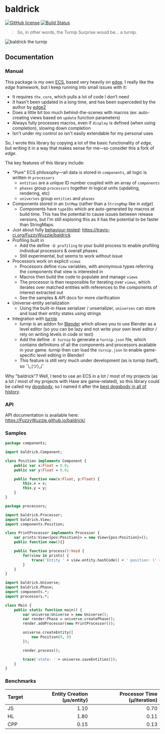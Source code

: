 # baldrick
[![GitHub license](https://img.shields.io/badge/license-Apache%202-blue.svg?style=flat-square)](https://raw.githubusercontent.com/FuzzyWuzzie/baldrick/master/LICENSE) [![Build Status](https://img.shields.io/travis/FuzzyWuzzie/baldrick.svg?style=flat-square)](https://travis-ci.org/FuzzyWuzzie/baldrick)

> So, in other words, the Turnip Surprise would be… a turnip.

![baldrick the turnip](https://i.imgur.com/Zo6jWUd.gif)

## Documentation

### Manual

This package is my own [ECS](http://gameprogrammingpatterns.com/component.html), based very heavily on [edge](https://github.com/fponticelli/edge). I really like the _edge_ framework, but I keep running into small issues with it:

* It requires `thx.core`, which pulls a lot of code I don't need
* It hasn't been updated in a long time, and has been superceded by the author by [edge2](https://github.com/fponticelli/edge2)
* Does a little bit too much behind-the-scenes with macros (ex: auto-creating views based on `update` function parameters)
* Always fully processes macros, even if `display` is defined (when using completion), slowing down completion
* Isn't under my control so isn't easily extendable for my personal uses

So, I wrote this library by copying a lot of the basic functionality of _edge_, but writing it in a way that makes sense for me—so consider this a fork of _edge_.

The key features of this library include:

* "Pure" ECS philosophy—all data is stored in `components`, all logic is written in `processors`
  * `entities` are a unique ID number coupled with an array of `components`
  * `phases` group `processors` together in logical units (updating, rendering, etc)
  * `universes` group `entities` and `phases`
* Components stored in an `IntMap` (rather than a `StringMap` like in _edge_)
  * Components have `typeIDs` which are auto-generated by macros at build time. This has the potential to cause issues between release versions, but I'm still exploring this as it has the potential to be faster than StringMaps.
* Just about fully [behaviour-tested](https://en.wikipedia.org/wiki/Behavior-driven_development): https://travis-ci.org/FuzzyWuzzie/baldrick
* Profiling built in
  * Add the define `-D profiling` to your build process to enable profiling individual processors & overall phases
  * Still experimental, but seems to work without issue
* Processors work on explicit `views`
  * Processors define `View` variables, with anonymous types referring the components that view is interested in
  * Macros then build the code to populate and manage `views`
  * The processor is then responsible for iterating over `views`, which iterates over matched entities with references to the components of interest extracted out
  * See the samples & API docs for more clarification
* Universe-entity serialization
  * Using the built-in Haxe serializer / unserializer, `universes` can store and load their entity states using strings
* Integration with [turnip](https://github.com/FuzzyWuzzie/turnip)
  * _turnip_ is an addon for [Blender](https://www.blender.org/) which allows you to use Blender as a level editor (so you can be lazy and not write your own level editor / rely on writing levels in code or text)
  * Add the define `-D turnip` to generate a `turnip.json` file, which contains definitions of all the components and processors available in your game. _turnip_ then can load the `turnip.json` to enable game-specific level editing in Blender!
  * This feature is still very much under development (as is _turnip_ itself), so ¯\\\_(ツ)\_/¯

Why "baldrick"? Well, I tend to use an ECS in a lot / most of my projects (as a lot / most of my projects with Haxe are game-related), so this library could be called my [dogsbody](https://en.wikipedia.org/wiki/Dogsbody), so I named it after the [best dogsbody in all of history](https://en.wikipedia.org/wiki/Baldrick).

### API

API documentation is available here: https://FuzzyWuzzie.github.io/baldrick/

### Samples

```haxe
package components;

import baldrick.Component;

class Position implements Component {
    public var x:Float = 0.0;
    public var y:Float = 0.0;

    public function new(x:Float, y:Float) {
        this.x = x;
        this.y = y;
    }
}
```

```haxe
package processors;

import baldrick.Processor;
import baldrick.View;
import components.Position;

class PrintProcessor implements Processor {
    var prints:View<{pos:Position}> = new View<{pos:Position}>();
    public function new(){}

    public function process():Void {
        for(view in prints) {
            trace('Entity ' + view.entity.hashCode() + ' position: (' + view.data.pos.x + ', ' + view.data.pos.y + ')');
        }
    }
}
```

```haxe
import baldrick.Universe;
import baldrick.Phase;
import components.*;
import processors.*;

class Main {
    public static function main() {
        var universe:Universe = new Universe();
        var render:Phase = universe.createPhase();
        render.addProcessor(new PrintProcessor());

        universe.createEntity([
            new Position(0, 0)
        ]);

        render.process();

        trace('state: ' + universe.saveEntities());
    }
}
```

### Benchmarks

| Target | Entity Creation (µs/entity) | Processor Time (µ/iteration) |
|--------|----------------------------:|-----------------------------:|
| JS     |                        1.10 |                         0.70 |
| HL     |                        1.80 |                         0.11 |
| CPP    |                        0.15 |                         0.13 |